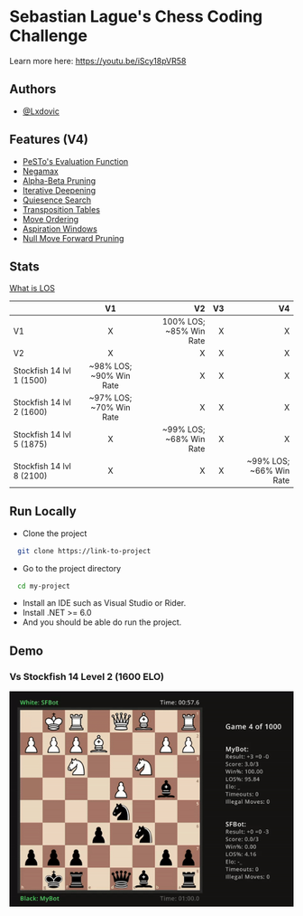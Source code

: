 
# Sebastian Lague's Chess Coding Challenge

Learn more here: https://youtu.be/iScy18pVR58

## Authors

- [@Lxdovic](https://www.github.com/Lxdovic)


## Features (V4)

- [PeSTo's Evaluation Function](https://www.chessprogramming.org/PeSTO%27s_Evaluation_Function)
- [Negamax](https://www.chessprogramming.org/Negamax)
- [Alpha-Beta Pruning](https://www.chessprogramming.org/Alpha-Beta)
- [Iterative Deepening](https://www.chessprogramming.org/Iterative_Deepening)
- [Quiesence Search](https://www.chessprogramming.org/Quiescence_Search)
- [Transposition Tables](https://www.chessprogramming.org/Transposition_Table)
- [Move Ordering](https://www.chessprogramming.org/Move_Ordering)
- [Aspiration Windows](https://web.archive.org/web/20071031095918/http://www.brucemo.com/compchess/programming/aspiration.htm)
- [Null Move Forward Pruning](https://web.archive.org/web/20071031095933/http://www.brucemo.com/compchess/programming/nullmove.htm)

## Stats

[What is LOS](https://www.chessprogramming.org/LOS_Table)

|                           | V1                        | V2                        | V3                        | V4                        |
| :------------------------ | :-----------------------: | ------------------------: | ------------------------: | ------------------------: |
| V1                        |              X            |  100% LOS; ~85% Win Rate  |             X             |             X             |
| V2                        |              X            |             X             |             X             |             X             |
| Stockfish 14 lvl 1 (1500) |  ~98% LOS; ~90% Win Rate  |             X             |             X             |             X             |
| Stockfish 14 lvl 2 (1600) |  ~97% LOS; ~70% Win Rate  |             X             |             X             |             X             |
| Stockfish 14 lvl 5 (1875) |              X            |  ~99% LOS; ~68% Win Rate  |             X             |             X             |
| Stockfish 14 lvl 8 (2100) |              X            |             X             |             X             |  ~99% LOS; ~66% Win Rate  |


## Run Locally

- Clone the project

```bash
  git clone https://link-to-project
```

- Go to the project directory

```bash
  cd my-project
```

- Install an IDE such as Visual Studio or Rider.
- Install .NET >= 6.0
- And you should be able do run the project.


## Demo

### Vs Stockfish 14 Level 2 (1600 ELO)

![](https://github.com/Lxdovic/Chess-Challenge/blob/master/Chess-Challenge/resources/demo.gif)

